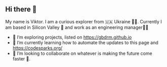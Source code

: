 ## Hi there 👋

My name is Viktor. I am a curious explorer from 🇺🇦 Ukraine 💛💙.
Currently I am based in Silicon Valley 🌉 and work as an engineering manager👨‍💻

- 🔭 I’m exploring projects, listed on https://gbdrm.github.io
- 🌱 I’m currently learning how to automate the updates to this page and https://codesparks.org/
- 👯 I’m looking to collaborate on whatever is making the future come faster 🤖.

<!--
**gbdrm/gbdrm** is a ✨ _special_ ✨ repository because its `README.md` (this file) appears on your GitHub profile.

Here are some ideas to get you started:

- 🔭 I’m currently working on ...
- 🌱 I’m currently learning ...
- 👯 I’m looking to collaborate on ...
- 
- 💬 Ask me about ...
- 📫 How to reach me: ...
- ⚡ Fun fact: ...
-->
